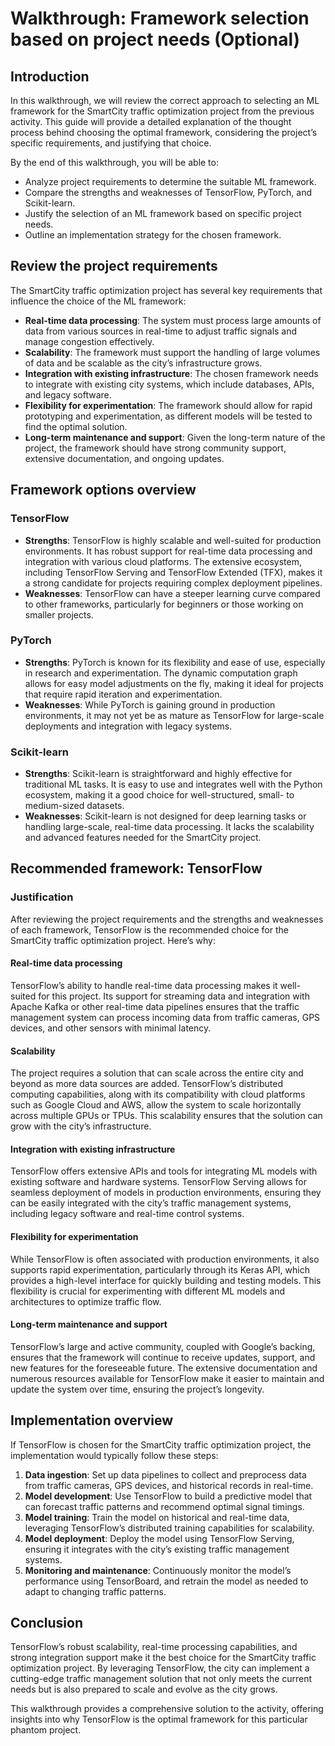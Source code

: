 # Walkthrough: Framework selection based on project needs (Optional)

## Introduction

In this walkthrough, we will review the correct approach to selecting an ML framework for the SmartCity traffic optimization project from the previous activity. This guide will provide a detailed explanation of the thought process behind choosing the optimal framework, considering the project’s specific requirements, and justifying that choice.

By the end of this walkthrough, you will be able to: 

- Analyze project requirements to determine the suitable ML framework.
- Compare the strengths and weaknesses of TensorFlow, PyTorch, and Scikit-learn.
- Justify the selection of an ML framework based on specific project needs.
- Outline an implementation strategy for the chosen framework.

## Review the project requirements

The SmartCity traffic optimization project has several key requirements that influence the choice of the ML framework:

- **Real-time data processing**: The system must process large amounts of data from various sources in real-time to adjust traffic signals and manage congestion effectively.
- **Scalability**: The framework must support the handling of large volumes of data and be scalable as the city’s infrastructure grows.
- **Integration with existing infrastructure**: The chosen framework needs to integrate with existing city systems, which include databases, APIs, and legacy software.
- **Flexibility for experimentation**: The framework should allow for rapid prototyping and experimentation, as different models will be tested to find the optimal solution.
- **Long-term maintenance and support**: Given the long-term nature of the project, the framework should have strong community support, extensive documentation, and ongoing updates.

## Framework options overview

### TensorFlow

- **Strengths**: TensorFlow is highly scalable and well-suited for production environments. It has robust support for real-time data processing and integration with various cloud platforms. The extensive ecosystem, including TensorFlow Serving and TensorFlow Extended (TFX), makes it a strong candidate for projects requiring complex deployment pipelines.
- **Weaknesses**: TensorFlow can have a steeper learning curve compared to other frameworks, particularly for beginners or those working on smaller projects.

### PyTorch

- **Strengths**: PyTorch is known for its flexibility and ease of use, especially in research and experimentation. The dynamic computation graph allows for easy model adjustments on the fly, making it ideal for projects that require rapid iteration and experimentation.
- **Weaknesses**: While PyTorch is gaining ground in production environments, it may not yet be as mature as TensorFlow for large-scale deployments and integration with legacy systems.

### Scikit-learn

- **Strengths**: Scikit-learn is straightforward and highly effective for traditional ML tasks. It is easy to use and integrates well with the Python ecosystem, making it a good choice for well-structured, small- to medium-sized datasets.
- **Weaknesses**: Scikit-learn is not designed for deep learning tasks or handling large-scale, real-time data processing. It lacks the scalability and advanced features needed for the SmartCity project.

## Recommended framework: TensorFlow

### Justification

After reviewing the project requirements and the strengths and weaknesses of each framework, TensorFlow is the recommended choice for the SmartCity traffic optimization project. Here’s why:

#### Real-time data processing

TensorFlow’s ability to handle real-time data processing makes it well-suited for this project. Its support for streaming data and integration with Apache Kafka or other real-time data pipelines ensures that the traffic management system can process incoming data from traffic cameras, GPS devices, and other sensors with minimal latency.

#### Scalability

The project requires a solution that can scale across the entire city and beyond as more data sources are added. TensorFlow’s distributed computing capabilities, along with its compatibility with cloud platforms such as Google Cloud and AWS, allow the system to scale horizontally across multiple GPUs or TPUs. This scalability ensures that the solution can grow with the city’s infrastructure.

#### Integration with existing infrastructure

TensorFlow offers extensive APIs and tools for integrating ML models with existing software and hardware systems. TensorFlow Serving allows for seamless deployment of models in production environments, ensuring they can be easily integrated with the city’s traffic management systems, including legacy software and real-time control systems.

#### Flexibility for experimentation

While TensorFlow is often associated with production environments, it also supports rapid experimentation, particularly through its Keras API, which provides a high-level interface for quickly building and testing models. This flexibility is crucial for experimenting with different ML models and architectures to optimize traffic flow.

#### Long-term maintenance and support

TensorFlow’s large and active community, coupled with Google’s backing, ensures that the framework will continue to receive updates, support, and new features for the foreseeable future. The extensive documentation and numerous resources available for TensorFlow make it easier to maintain and update the system over time, ensuring the project’s longevity.

## Implementation overview

If TensorFlow is chosen for the SmartCity traffic optimization project, the implementation would typically follow these steps:

1. **Data ingestion**: Set up data pipelines to collect and preprocess data from traffic cameras, GPS devices, and historical records in real-time.
2. **Model development**: Use TensorFlow to build a predictive model that can forecast traffic patterns and recommend optimal signal timings.
3. **Model training**: Train the model on historical and real-time data, leveraging TensorFlow’s distributed training capabilities for scalability.
4. **Model deployment**: Deploy the model using TensorFlow Serving, ensuring it integrates with the city’s existing traffic management systems.
5. **Monitoring and maintenance**: Continuously monitor the model’s performance using TensorBoard, and retrain the model as needed to adapt to changing traffic patterns.

## Conclusion

TensorFlow’s robust scalability, real-time processing capabilities, and strong integration support make it the best choice for the SmartCity traffic optimization project. By leveraging TensorFlow, the city can implement a cutting-edge traffic management solution that not only meets the current needs but is also prepared to scale and evolve as the city grows.

This walkthrough provides a comprehensive solution to the activity, offering insights into why TensorFlow is the optimal framework for this particular phantom project.
